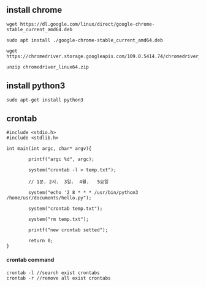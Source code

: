 ## install chrome
    wget https://dl.google.com/linux/direct/google-chrome-stable_current_amd64.deb
    
    sudo apt install ./google-chrome-stable_current_amd64.deb
    
    wget https://chromedriver.storage.googleapis.com/109.0.5414.74/chromedriver_linux64.zip
    
    unzip chromedriver_linux64.zip

## install python3
    sudo apt-get install python3

## crontab
    #include <stdio.h>
    #include <stdlib.h>
    
    int main(int argc, char* argv){
    
            printf("argc %d", argc);
    
            system("crontab -l > temp.txt");
    
            // 1분. 2시.  3일.  4월.   5요일
            
            system("echo '2 8 * * * /usr/bin/python3 /home/usr/documents/hello.py");
    
            system("crontab temp.txt");
    
            system("rm temp.txt");
    
            printf("new crontab setted");
    
            return 0;
    }
#### crontab command
    crontab -l //search exist crontabs
    crontab -r //remove all exist crontabs
    
